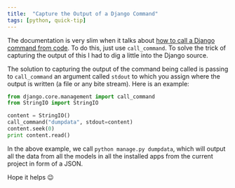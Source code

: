 ```yaml
---
title:  "Capture the Output of a Django Command"
tags: [python, quick-tip]
---
```



The documentation is very slim when it talks about [how to call a Django command from code](https://docs.djangoproject.com/en/2.1/ref/django-admin/#running-management-commands-from-your-code). To do this, just use `call_command`. To solve the trick of capturing the output of this I had to dig a little into the Django source.

The solution to capturing the output of the command being called is passing to `call_command` an argument called `stdout` to which you assign where the output is written (a file or any bite stream). Here is an example:

```python
from django.core.management import call_command
from StringIO import StringIO

content = StringIO()
call_command("dumpdata", stdout=content)
content.seek(0)
print content.read()
```

In the above example, we call `python manage.py dumpdata`, which will output all the data from all the models in all the installed apps from the current project in form of a JSON.

Hope it helps 😉
